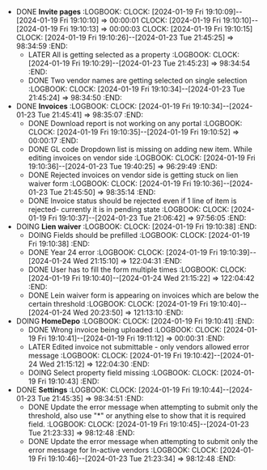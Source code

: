 - DONE  **Invite pages**
  :LOGBOOK:
  CLOCK: [2024-01-19 Fri 19:10:09]--[2024-01-19 Fri 19:10:10] =>  00:00:01
  CLOCK: [2024-01-19 Fri 19:10:10]--[2024-01-19 Fri 19:10:13] =>  00:00:03
  CLOCK: [2024-01-19 Fri 19:10:15]
  CLOCK: [2024-01-19 Fri 19:10:26]--[2024-01-23 Tue 21:45:25] =>  98:34:59
  :END:
	- LATER All is getting selected as a property
	  :LOGBOOK:
	  CLOCK: [2024-01-19 Fri 19:10:29]--[2024-01-23 Tue 21:45:23] =>  98:34:54
	  :END:
	- DONE Two vendor names are getting selected on single selection
	  :LOGBOOK:
	  CLOCK: [2024-01-19 Fri 19:10:34]--[2024-01-23 Tue 21:45:24] =>  98:34:50
	  :END:
- DONE **Invoices**
  :LOGBOOK:
  CLOCK: [2024-01-19 Fri 19:10:34]--[2024-01-23 Tue 21:45:41] =>  98:35:07
  :END:
	- DONE Download report is not working on any portal
	  :LOGBOOK:
	  CLOCK: [2024-01-19 Fri 19:10:35]--[2024-01-19 Fri 19:10:52] =>  00:00:17
	  :END:
	- DONE  GL code Dropdown list is missing on adding new item. While editing invoices on vendor side
	  :LOGBOOK:
	  CLOCK: [2024-01-19 Fri 19:10:36]--[2024-01-23 Tue 19:40:25] =>  96:29:49
	  :END:
	- DONE Rejected invoices on vendor side is getting stuck on lien waiver form
	  :LOGBOOK:
	  CLOCK: [2024-01-19 Fri 19:10:36]--[2024-01-23 Tue 21:45:50] =>  98:35:14
	  :END:
	- DONE Invoice status should be rejected even if 1 line of item is rejected- currently it is in pending state
	  :LOGBOOK:
	  CLOCK: [2024-01-19 Fri 19:10:37]--[2024-01-23 Tue 21:06:42] =>  97:56:05
	  :END:
- DOING **Lien waiver**
  :LOGBOOK:
  CLOCK: [2024-01-19 Fri 19:10:38]
  :END:
	- DOING Fields should be prefilled
	  :LOGBOOK:
	  CLOCK: [2024-01-19 Fri 19:10:38]
	  :END:
	- DONE Year 24 error
	  :LOGBOOK:
	  CLOCK: [2024-01-19 Fri 19:10:39]--[2024-01-24 Wed 21:15:10] =>  122:04:31
	  :END:
	- DONE User has to fill the form multiple times
	  :LOGBOOK:
	  CLOCK: [2024-01-19 Fri 19:10:40]--[2024-01-24 Wed 21:15:22] =>  122:04:42
	  :END:
	- DONE Lein waiver form is appearing on invoices which are below the certain threshold
	  :LOGBOOK:
	  CLOCK: [2024-01-19 Fri 19:10:40]--[2024-01-24 Wed 20:23:50] =>  121:13:10
	  :END:
- DOING **HomeDepo**
  :LOGBOOK:
  CLOCK: [2024-01-19 Fri 19:10:41]
  :END:
	- DONE Wrong invoice being uploaded
	  :LOGBOOK:
	  CLOCK: [2024-01-19 Fri 19:10:41]--[2024-01-19 Fri 19:11:12] =>  00:00:31
	  :END:
	- LATER Edited invoice not submittable - only vendors allowed error message
	  :LOGBOOK:
	  CLOCK: [2024-01-19 Fri 19:10:42]--[2024-01-24 Wed 21:15:12] =>  122:04:30
	  :END:
	- DOING Select property field missing
	  :LOGBOOK:
	  CLOCK: [2024-01-19 Fri 19:10:43]
	  :END:
- DONE **Settings**
  :LOGBOOK:
  CLOCK: [2024-01-19 Fri 19:10:44]--[2024-01-23 Tue 21:45:35] =>  98:34:51
  :END:
	- DONE Update the error message when attempting to submit only the threshold, also use "*" or anything else to show that it is required field.
	  :LOGBOOK:
	  CLOCK: [2024-01-19 Fri 19:10:45]--[2024-01-23 Tue 21:23:33] =>  98:12:48
	  :END:
	- DONE Update the error message when attempting to submit only the error message for In-active vendors
	  :LOGBOOK:
	  CLOCK: [2024-01-19 Fri 19:10:46]--[2024-01-23 Tue 21:23:34] =>  98:12:48
	  :END: